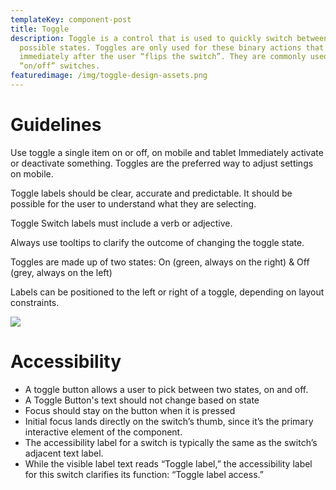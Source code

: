 ```yaml
---
templateKey: component-post
title: Toggle
description: Toggle is a control that is used to quickly switch between two
  possible states. Toggles are only used for these binary actions that occur
  immediately after the user “flips the switch”. They are commonly used for
  “on/off” switches.
featuredimage: /img/toggle-design-assets.png
---
```

# **Guidelines**

Use toggle a single item on or off, on mobile and tablet Immediately activate or deactivate something. Toggles are the preferred way to adjust settings on mobile.

Toggle labels should be clear, accurate and predictable. It should be possible for the user to understand what they are selecting.

Toggle Switch labels must include a verb or adjective.

 Always use tooltips to clarify the outcome of changing the toggle state.

Toggles are made up of two states: On (green, always on the right) & Off (grey, always on the left)

Labels can be positioned to the left or right of a toggle, depending on layout constraints.

![](/img/toogle.png)

# **Accessibility**

* A toggle button allows a user to pick between two states, on and off.
* A Toggle Button's text should not change based on state
* Focus should stay on the button when it is pressed
* Initial focus lands directly on the switch’s thumb, since it’s the primary interactive element of the component.
* The accessibility label for a switch is typically the same as the switch’s adjacent text label.
* While the visible label text reads “Toggle label,” the accessibility label for this switch clarifies its function: “Toggle label access.”
